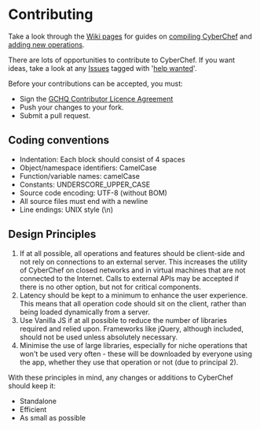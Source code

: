# Contributing

Take a look through the [Wiki pages](https://github.com/gchq/CyberChef/wiki) for guides on [compiling CyberChef](https://github.com/gchq/CyberChef/wiki/Getting-started) and [adding new operations](https://github.com/gchq/CyberChef/wiki/Adding-a-new-operation).

There are lots of opportunities to contribute to CyberChef. If you want ideas, take a look at any [Issues](https://github.com/gchq/CyberChef/issues) tagged with '[help wanted](https://github.com/gchq/CyberChef/labels/help%20wanted)'.

Before your contributions can be accepted, you must:

 - Sign the [GCHQ Contributor Licence Agreement](https://github.com/gchq/Gaffer/wiki/GCHQ-OSS-Contributor-License-Agreement-V1.0)
 - Push your changes to your fork.
 - Submit a pull request.


## Coding conventions

* Indentation: Each block should consist of 4 spaces
* Object/namespace identifiers: CamelCase
* Function/variable names: camelCase
* Constants: UNDERSCORE_UPPER_CASE
* Source code encoding: UTF-8 (without BOM)
* All source files must end with a newline
* Line endings: UNIX style (\n)


## Design Principles

1. If at all possible, all operations and features should be client-side and not rely on connections to an external server. This increases the utility of CyberChef on closed networks and in virtual machines that are not connected to the Internet. Calls to external APIs may be accepted if there is no other option, but not for critical components.
2. Latency should be kept to a minimum to enhance the user experience. This means that all operation code should sit on the client, rather than being loaded dynamically from a server.
3. Use Vanilla JS if at all possible to reduce the number of libraries required and relied upon. Frameworks like jQuery, although included, should not be used unless absolutely necessary.
4. Minimise the use of large libraries, especially for niche operations that won't be used very often - these will be downloaded by everyone using the app, whether they use that operation or not (due to principal 2).


With these principles in mind, any changes or additions to CyberChef should keep it:

 - Standalone
 - Efficient
 - As small as possible
